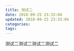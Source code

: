 ```yaml
---
title: 测试二
date: 2018-09-25 23:33:04
updated: 2018-09-25 23:33:04
categories:
tags:
---
```

测试二测试二测试二测试二